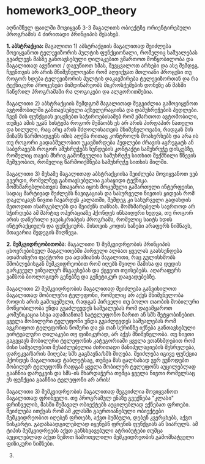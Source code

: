 # homework3_OOP_theory
აღნიშნულ ფაილში მოვიყვან 3-3 მაგალითს ობიექტზე ორიენტირებული პროგრამის 4 ძირითადი პრინციპის შესახებ.

**1. აბსტრაქცია:**
  მაგალითი 1) აბსტრაქციის მაგალითად შეიძლება მოვიყვანოთ ტელევიზორის პულტის ფუნქციონალი, რომელიც საშუალებას გვაძლევს მასზე განთავსებული ღილაკებით ვმართოთ მოწყობილობა და მაგალითად ავუწიოთ / დავუწიოთ ხმას, შევცვალოთ არხები და ასე შემდეგ. ჩვენთვის არ არის მნიშვნელოვანი რომ აღვიქვათ მთლიანი პროცესი თუ როგორ ხდება ტელევიზორის პულტის დაკავშირება ტელევიზორთან და რა ტექნიკური პროცესები მიმდინარეობს მიკროსქემების დონეზე ან მასში ჩაწერილ პროგრამაში რა ლოგიკები და ალგორითმებია.

მაგალითი 2) აბსტრაქციის შემდგომ მაგალითად შეგვიძლია გამოვიყენოთ ავტომობილში განთავსებული აქსელერაციისა და დამუხრუჭების პედლები. ჩვენ მის ფუნქციას ვიყენებთ საჭიროებისამებ რომ ვმართოთ ავტომობილი, თუმცა ამის უკან სისტემა როგორ მუშაობს ეს არ არის პირდაპირ ნათელი და ხილული, რაც არც არის მძღოლისათვის მნიშვნელოვანი, რადგან მის მიზანს წარმოადგენს იმის აღქმა რითაც კონტროლს მოახერხებს და არა ის თუ როგორი გადაბმულობით უკავშირდება პედლები ძრავის აგრეგატს ან საბურავებს როგორ ამუხრუჭებს ხუნდების კონტაქტი სამუხრუჭე დისკებზე, რომელიც თავის მხრივ გამოწვეულია სამუხრუჭე სითხით შექმნილი წნევის მეშვეობით, რომელიც წარმოიქმნება სამუხრუჭე სითხის მილში. 

მაგალითი 3) მესამე მაგალითად აბსტრაქციისა შეიძლება მოვიყვანოთ ვებ გვერდი, რომელზეც განთავსებულია გასაყიდი ტექნიკა. მომხმარებლისთვის მთავარია იყოს მოცემული გამართული ინტერფეისი, სადაც მარტივად შეძლებს ნავიგაციას და სასურველი ნივთის ყიდვას რომ დაკლიკავს ნივთი ჩავარდეს კალათში, შემდეგ კი სასურველი გადახდის მეთოდით ისარგებლებს და შეიძენს თანხას. მომხმარებელს საერთოდ არ სჭირდება ამ მარტივ ოპერაციაზე ჰქონდეს ინსაიდური ხედვა, თუ როგორ არის დაწერილი ჯავასკრიპტის პროგრამა, რომელიც საიტს ხდის ინტერაქციულს და ფუნქციურს. მისთვის კოდის ხაზები არაფერს ნიშნავს, მთავარია შედეგის მიღწევა.

**2. მემკვიდრეობითობა:**
   მაგალითი 1) მემკვიდრეობის პრინციპის ცხოვრებისეულ მაგალითებში პირველი ალბათ ყველას გაახსენდება ადამიანური ფაქტორი და ადამიანის მაგალითი, რაც გულისხმობს მშობლებისგან მემკვიდრეობით რომ იღებს შვილი მამისა და დედის გარკვეულ ვიზუალურ მსგავსებას და ქცევით თვისებებს. აღარაფერს ვამბობ ბიოლოგიურ გენებზე და გენეტიკურ დაავადებებზე.

   მაგალითი 2) მემკვიდრეობის მაგალითად შეიძლება განვიხილოთ მაგალითად მობილური ტელეფონი, რომელიც არ აქვს მნიშვნელობა როდის არის გამოცემული, რადგან პირველი თუ ბოლო თაობის მობილური მოწყობილობა უნდა გვაძლევდეს საშუალებას რომ დავამყაროთ კომუნიკაცია სხვა ადამიანთან სატელეფონო ზარით ან სმს შეტყობინებით. ყველა მობილური ტელეფონი უნდა გვაძლევდეს საშუალებას რომ ავკრიფოთ ტელეფონის ნომერი და ეს თაჩ სქრინზე იქნება განთავსებული ვირტუალური ღილაკები თუ ფიზიკურად, არ აქვს მნიშვნელობა. თუ ნივთი გაგვყავს მობილური ტელეფონის კატეგორიაში ყველა ვთანხმდებით რომ მისი საშუალებით შესაძლებელია ძირითადი მანიპულაციების შესრულება, დარეკვა/ზარის მიღება; სმს გაგზავნა/სმს მიღება. შეიძლება იგივე ფუნქცია ჰქონდეს მაგალითად ტაბლეტსაც, თუმცა მას ცალსახად ვერ ვუწოდებთ მობილურ ტელეფონს რადგან ყველა მობილურ ტელეფონს აუცილებლად გააჩნია დარეკვის და სმს-ის მხარდაჭერა თუმცა ყველა ნივთი რომელსაც ეს ფუნქცია გააჩნია ტელეფონი არ არის!

   მაგალითი 3) მემკვიდრეობის მაგალითად შეგვიძლია მოვიყვანოთ მაგალითად ფრინველი. თუ პროგრამულ ენაზე გვექნება "კლასი" ფრინველის, მასში შემავალ ობიექტებს აუცილებლად ექნებათ ფრთები. შეიძლება ითქვას რომ ამ კლასში გაერთიანებული ობიექტები მემკვიდრეობით იღებენ ფრთებს, აქვთ ბუმბული, დებენ კვერცხებს, აქვთ ნისკარტი. გადასაადგილებლად იყენებნ ფრენის ფუნქციას ან სიარულს. ამ ტიპის მემკვიდრეებს აქვთ განსხვავებული ატრიბუტები თუმცა აუცილებლად აქვთ ზემოთ ჩამოთვლილი მემკვიდრეობის გამომხატველი ფიზიკური ნიშნები.

3.  
